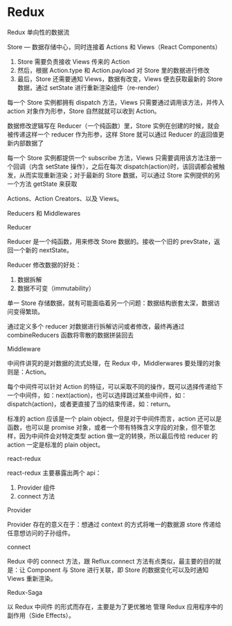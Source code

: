 # Redux

Redux 单向性的数据流

Store — 数据存储中心，同时连接着 Actions 和 Views（React Components）

1. Store 需要负责接收 Views 传来的 Action
2. 然后，根据 Action.type 和 Action.payload 对 Store 里的数据进行修改
3. 最后，Store 还需要通知 Views，数据有改变，Views 便去获取最新的 Store 数据，通过 setState 进行重新渲染组件（re-render）

每一个 Store 实例都拥有 dispatch 方法，Views 只需要通过调用该方法，并传入 action 对象作为形参，Store 自然就就可以收到 Action。

数据修改逻辑写在 Reducer（一个纯函数）里，Store 实例在创建的时候，就会被传递这样一个 reducer 作为形参，这样 Store 就可以通过 Reducer 的返回值更新内部数据了

每一个 Store 实例都提供一个 subscribe 方法，Views 只需要调用该方法注册一个回调（内含 setState 操作），之后在每次 dispatch(action)时，该回调都会被触发，从而实现重新渲染；对于最新的 Store 数据，可以通过 Store 实例提供的另一个方法 getState 来获取

Actions、Action Creators、以及 Views。

Reducers 和 Middlewares

Reducer

Reducer 是一个纯函数，用来修改 Store 数据的。接收一个旧的 prevState，返回一个新的 nextState。

Reducer 修改数据的好处：

1. 数据拆解
2. 数据不可变（immutability）

单一 Store 存储数据，就有可能面临着另一个问题：数据结构嵌套太深，数据访问变得繁琐。

通过定义多个 reducer 对数据进行拆解访问或者修改，最终再通过 combineReducers 函数将零散的数据拼装回去

Middleware

中间件讲究的是对数据的流式处理，在 Redux 中，Middlerwares 要处理的对象则是：Action。

每个中间件可以针对 Action 的特征，可以采取不同的操作，既可以选择传递给下一个中间件，如：next(action)，也可以选择跳过某些中间件，如：dispatch(action)，或者更直接了当的结束传递，如：return。

标准的 action 应该是一个 plain object，但是对于中间件而言，action 还可以是函数，也可以是 promise 对象，或者一个带有特殊含义字段的对象，但不管怎样，因为中间件会对特定类型 action 做一定的转换，所以最后传给 reducer 的 action 一定是标准的 plain object。

react-redux

react-redux 主要暴露出两个 api：

1. Provider 组件
2. connect 方法

Provider

Provider 存在的意义在于：想通过 context 的方式将唯一的数据源 store 传递给任意想访问的子孙组件。

connect

Redux 中的 connect 方法，跟 Reflux.connect 方法有点类似，最主要的目的就是：让 Component 与 Store 进行关联，即 Store 的数据变化可以及时通知 Views 重新渲染。

Redux-Saga

以 Redux 中间件 的形式而存在，主要是为了更优雅地 管理 Redux 应用程序中的 副作用（Side Effects）。
